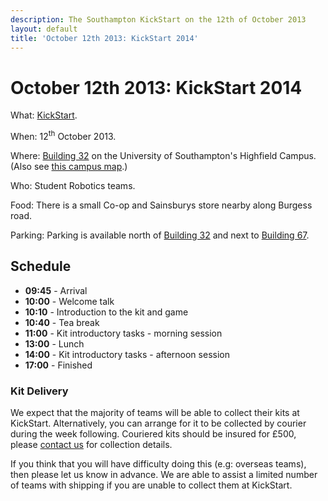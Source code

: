 ```yaml
---
description: The Southampton KickStart on the 12th of October 2013
layout: default
title: 'October 12th 2013: KickStart 2014'
---
```

October 12th 2013: KickStart 2014
=================================

What: [KickStart](/events/kickstart).

When: 12<sup>th</sup> October 2013.

Where: [Building 32](http://data.southampton.ac.uk/building/32.html) on the University of Southampton's Highfield Campus.
  (Also see [this campus map](http://www.southampton.ac.uk/visitus/campuses/maps/highfield_3d_key.pdf).)

Who: Student Robotics teams.

Food: There is a small Co-op and Sainsburys store nearby along Burgess road.

Parking: Parking is available north of [Building 32](http://data.southampton.ac.uk/building/32.html)
   and next to [Building 67](http://data.southampton.ac.uk/building/67.html).

Schedule
--------

 * **09:45** - Arrival
 * **10:00** - Welcome talk
 * **10:10** - Introduction to the kit and game
 * **10:40** - Tea break
 * **11:00** - Kit introductory tasks - morning session
 * **13:00** - Lunch
 * **14:00** - Kit introductory tasks - afternoon session
 * **17:00** - Finished

### Kit Delivery

We expect that the majority of teams will be able to collect their kits
at KickStart. Alternatively, you can arrange for it to be collected by
courier during the week following. Couriered kits should be insured for
£500, please [contact us](mailto:info@studentrobotics.org) for collection
details.

If you think that you will have difficulty doing this (e.g: overseas teams),
then please let us know in advance. We are able to assist a limited number
of teams with shipping if you are unable to collect them at KickStart.
